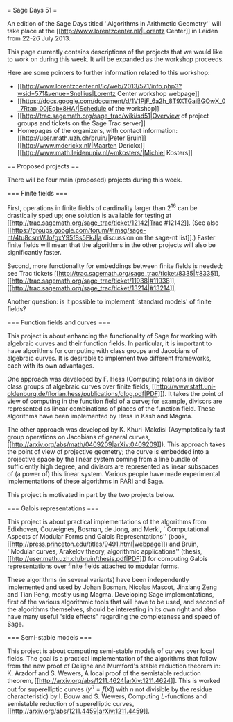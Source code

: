 = Sage Days 51 =

An edition of the Sage Days titled ''Algorithms in Arithmetic Geometry'' will take place at the [[http://www.lorentzcenter.nl/|Lorentz Center]] in Leiden from 22­-26 July 2013.

This page currently contains descriptions of the projects that we would like to work on during this week.  It will be expanded as the workshop proceeds.

Here are some pointers to further information related to this workshop:

 * [[http://www.lorentzcenter.nl/lc/web/2013/571/info.php3?wsid=571&venue=Snellius|Lorentz Center workshop webpage]]
 * [[https://docs.google.com/document/d/1V1PjF_6a2h_8T9XTGaiBGOwX_0_7Rtap_00jEqbx8HA/|Schedule of the workshop]]
 * [[http://trac.sagemath.org/sage_trac/wiki/sd51|Overview of project groups and tickets on the Sage Trac server]]
 * Homepages of the organizers, with contact information: [[http://user.math.uzh.ch/bruin/|Peter Bruin]] [[http://www.mderickx.nl/|Maarten Derickx]] [[http://www.math.leidenuniv.nl/~mkosters/|Michiel Kosters]] 


== Proposed projects ==

There will be four main (proposed) projects during this week.

=== Finite fields ===

First, operations in finite fields of cardinality larger than $2^{16}$ can be drastically sped up; one solution is available for testing at [[http://trac.sagemath.org/sage_trac/ticket/12142|Trac #12142]]. (See also [[https://groups.google.com/forum/#!msg/sage-nt/4tu8csrrWJo/gxY95f8s5FkJ|a discussion on the sage-nt list]].) Faster finite fields will mean that the algorithms in the other projects will also be significantly faster.

Second, more functionality for embeddings between finite fields is needed; see Trac tickets [[http://trac.sagemath.org/sage_trac/ticket/8335|#8335]], [[http://trac.sagemath.org/sage_trac/ticket/11938|#11938]], [[http://trac.sagemath.org/sage_trac/ticket/13214|#13214]].

Another question: is it possible to implement `standard models' of finite fields?

=== Function fields and curves ===

This project is about enhancing the functionality of Sage for working with algebraic curves and their function fields.
In particular, it is important to have algorithms for computing with class groups and Jacobians of algebraic curves. It is desirable to implement two different frameworks, each with its own advantages.

One approach was developed by F. Hess (Computing relations in divisor class groups of algebraic curves over finite fields, [[http://www.staff.uni-oldenburg.de/florian.hess/publications/dlog.pdf|PDF]]).  It takes the point of view of computing in the function field of a curve; for example, divisors are represented as linear combinations of places of the function field.  These algorithms have been implemented by Hess in Kash and Magma.

The other approach was developed by K. Khuri-Makdisi (Asymptotically fast group operations on Jacobians of general curves, [[http://arxiv.org/abs/math/0409209|arXiv:0409209]]).  This approach takes the point of view of projective geometry; the curve is embedded into a projective space by the linear system coming from a line bundle of sufficiently high degree, and divisors are represented as linear subspaces of (a power of) this linear system.  Various people have made experimental implementations of these algorithms in PARI and Sage.

This project is motivated in part by the two projects below.

=== Galois representations ===

This project is about practical implementations of the algorithms from Edixhoven, Couveignes, Bosman, de Jong, and Merkl, ''Computational Aspects of Modular Forms and Galois Representations'' (book, [[http://press.princeton.edu/titles/9491.html|webpage]]) and Bruin, ''Modular curves, Arakelov theory, algorithmic applications'' (thesis, [[http://user.math.uzh.ch/bruin/thesis.pdf|PDF]]) for computing Galois representations over finite fields attached to modular forms.

These algorithms (in several variants) have been independently implemented and used by Johan Bosman, Nicolas Mascot, Jinxiang Zeng and Tian Peng, mostly using Magma.  Developing Sage implementations, first of the various algorithmic tools that will have to be used, and second of the algorithms themselves, should be interesting in its own right and also have many useful "side effects" regarding the completeness and speed of Sage.

=== Semi-stable models ===

This project is about computing semi-stable models of curves over local fields. The goal is a practical implementation of the algorithms that follow from the new proof of Deligne and Mumford's stable reduction theorem in: K. Arzdorf and S. Wewers, A local proof of the semistable reduction theorem, [[http://arxiv.org/abs/1211.4624|arXiv:1211.4624]]. This is worked out for superelliptic curves ($y^n = f(x)$) with $n$ not divisible by the residue characteristic) by I. Bouw and S. Wewers, Computing $L$-functions and semistable reduction of superelliptic curves, [[http://arxiv.org/abs/1211.4459|arXiv:1211.4459]].

